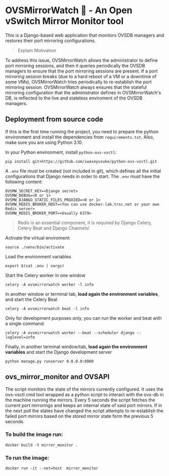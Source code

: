 # OVSMirrorWatch :eyes: - An Open vSwitch Mirror Monitor tool

This is a Django-based web application that monitors OVSDB managers and restores their port mirroring configurations.

> Explain Motivation

To address this issue, OVSMirrorWatch allows the administrator to define port mirroring sessions, and then it queries periodically the OVSDB managers to ensure that the port mirroring sessions are present. If a port mirroring session breaks (due to a hard reboot of a VM or a downtime of some VMs), OVSMirrorWatch tries periodically to re-establish the port mirroring session. OVSMirrorWatch always ensures that the stateful mirroring configuration that the administrator defines in OVSMirrorWatch's DB, is reflected to the live and stateless enviroment of the OVSDB managers.

## Deployment from source code
If this is the first time running the project, you need to prepare the python environment and install the dependencies from `requirements.txt`. Also, make sure you are using Python 3.10.

In your Python environment, install `python-ovs-vsctl`:
```shell
pip install git+https://github.com/iwaseyusuke/python-ovs-vsctl.git
```

A `.env` file must be created (not included in git), which defines all the initial configurations that Django needs in order to start. The `.env` must have the following content:

```env
OVSMW_SECRET_KEY=<Django secret>
OVSMW_DEBUG=<0 or 1>
OVSMW_DJANGO_STATIC_FILES_PROXIED=<0 or 1>
OVSMW_REDIS_BROKER_HOST=<You can use docker-lab.trsc.net or your own Redis server>
OVSMW_REDIS_BROKER_PORT=<Usually 6379>
```

> Redis is an essential component, it is required by Django Celery, Celery Beat and Django Channels!

Activate the virtual enviroment:
```shell
source ./venv/bin/activate
```

Load the environment variables
```shell
export $(cat .env | xargs)
```

Start the Celery worker in one window
```shell
celery -A ovsmirrorwatch worker -l info
```

In another window or terminal tab, **load again the environment variables**, and start the Celery Beat
```shell
celery -A ovsmirrorwatch beat -l info
```

Only for development purposes only, you can run the worker and beat with a single command:
```shell
celery -A ovsmirrorwatch worker --beat --scheduler django --loglevel=info
```

Finally, in another terminal window/tab, **load again the environment variables** and start the Django development server
```shell
python manage.py runserver 0.0.0.0:8000
```

## ovs_mirror_monitor and OVSAPI

The script monitors the state of the mirrors currently configured. It uses the ovs-vsctl cmd tool wrapped as a python script to interact with the ovs-db in the machine running the mirrors. Every 5 seconds the script fetches the current port mirrorings and keeps an internal state of said port mirrors. If in the next poll the states have changed the script attempts to re-establish the failed port mirrors based on the stored mirror state form the previous 5 seconds.

### To build the image run:
```docker build -t mirror_monitor .```

### To run the image:
``` docker run -it --net=host  mirror_monitor ```
